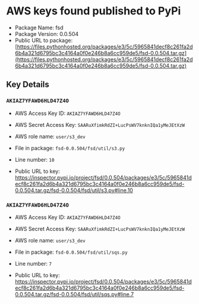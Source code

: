 # AWS keys found published to PyPi

* Package Name: fsd
* Package Version: 0.0.504
* Public URL to package: [https://files.pythonhosted.org/packages/e3/5c/5965841decf8c261fa2d6b4a321d6795bc3c4164a0f0e246b8a6cc959de5/fsd-0.0.504.tar.gz](https://files.pythonhosted.org/packages/e3/5c/5965841decf8c261fa2d6b4a321d6795bc3c4164a0f0e246b8a6cc959de5/fsd-0.0.504.tar.gz)

## Key Details

### `AKIAZ7YFAWD6HLD47Z4O`

* AWS Access Key ID: `AKIAZ7YFAWD6HLD47Z4O`
* AWS Secret Access Key: `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` 
* AWS role name: `user/s3_dev`
* File in package: `fsd-0.0.504/fsd/util/s3.py`
* Line number: `10`

* Public URL to key: https://inspector.pypi.io/project/fsd/0.0.504/packages/e3/5c/5965841decf8c261fa2d6b4a321d6795bc3c4164a0f0e246b8a6cc959de5/fsd-0.0.504.tar.gz/fsd-0.0.504/fsd/util/s3.py#line.10



### `AKIAZ7YFAWD6HLD47Z4O`

* AWS Access Key ID: `AKIAZ7YFAWD6HLD47Z4O`
* AWS Secret Access Key: `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` 
* AWS role name: `user/s3_dev`
* File in package: `fsd-0.0.504/fsd/util/sqs.py`
* Line number: `7`

* Public URL to key: https://inspector.pypi.io/project/fsd/0.0.504/packages/e3/5c/5965841decf8c261fa2d6b4a321d6795bc3c4164a0f0e246b8a6cc959de5/fsd-0.0.504.tar.gz/fsd-0.0.504/fsd/util/sqs.py#line.7



